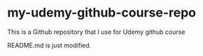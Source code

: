 # my-udemy-github-course-repo
This is a Github repository that I use for Udemy github course

README.md is just modified.
